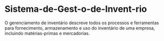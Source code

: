 # Sistema-de-Gest-o-de-Invent-rio
O gerenciamento de inventário descreve todos os processos e ferramentas para fornecimento, armazenamento e uso do inventário de uma empresa, incluindo matérias-primas e mercadorias.
